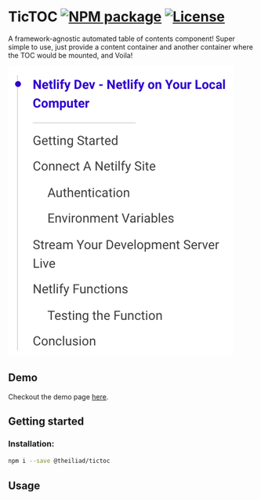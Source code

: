 # TicTOC [![NPM package](https://img.shields.io/npm/v/@theiliad/tictoc.svg)](https://www.npmjs.com/package/@theiliad/tictoc) [![License](https://img.shields.io/npm/l/@theiliad/tictoc.svg)](https://github.com/GopherLabsLtd/ticTOC/blob/master/LICENSE.md)

A framework-agnostic automated table of contents component! Super simple to use, just provide a content container and another container where the TOC would be mounted, and Voila!

![Screenshot](./docs/preview.png)

## Demo
Checkout the demo page [here](https://tictoc.netlify.com/).

## Getting started

### Installation:
```bash
npm i --save @theiliad/tictoc
```

## Usage
